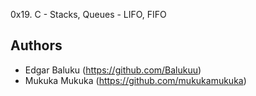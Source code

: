 0x19. C - Stacks, Queues - LIFO, FIFO


## Authors

- Edgar Baluku (https://github.com/Balukuu)
- Mukuka Mukuka (https://github.com/mukukamukuka)

